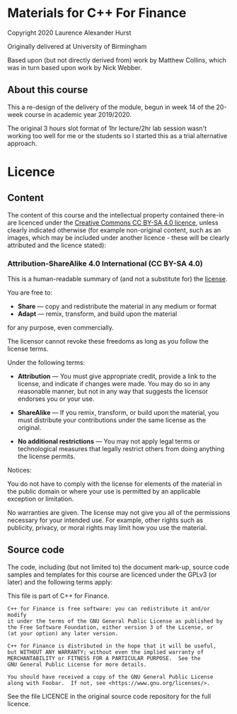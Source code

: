 # Materials for C++ For Finance

Copyright 2020 Laurence Alexander Hurst

Originally delivered at University of Birmingham

Based upon (but not directly derived from) work by Matthew Collins, which was in turn based upon work by Nick Webber.

## About this course

This a re-design of the delivery of the module, begun in week 14 of the 20-week course in academic year 2019/2020.

The original 3 hours slot format of 1hr lecture/2hr lab session wasn't working too well for me or the students so I started this as a trial alternative approach.

# Licence

## Content

The content of this course and the intellectual property contained there-in are licenced under the [Creative Commons CC BY-SA 4.0 licence](https://creativecommons.org/licenses/by-sa/4.0/), unless clearly indicated otherwise (for example non-original content, such as an images, which may be included under another licence - these will be clearly attributed and the licence stated):

### Attribution-ShareAlike 4.0 International (CC BY-SA 4.0)

This is a human-readable summary of (and not a substitute for) the [license](https://creativecommons.org/licenses/by-sa/4.0/legalcode).

You are free to:

+ **Share** — copy and redistribute the material in any medium or format
+ **Adapt** — remix, transform, and build upon the material

for any purpose, even commercially.

The licensor cannot revoke these freedoms as long as you follow the license terms.

Under the following terms:

+ **Attribution** — You must give appropriate credit, provide a link to the license, and indicate if changes were made. You may do so in any reasonable manner, but not in any way that suggests the licensor endorses you or your use.

+ **ShareAlike** — If you remix, transform, or build upon the material, you must distribute your contributions under the same license as the original.

+ **No additional restrictions** — You may not apply legal terms or technological measures that legally restrict others from doing anything the license permits.

Notices:

You do not have to comply with the license for elements of the material in the public domain or where your use is permitted by an applicable exception or limitation.

No warranties are given. The license may not give you all of the permissions necessary for your intended use. For example, other rights such as publicity, privacy, or moral rights may limit how you use the material.

## Source code

The code, including (but not limited to) the document mark-up, source code samples and templates for this course are licenced under the GPLv3 (or later) and the following terms apply:

This file is part of C++ for Finance.

    C++ for Finance is free software: you can redistribute it and/or modify
    it under the terms of the GNU General Public License as published by
    the Free Software Foundation, either version 3 of the License, or
    (at your option) any later version.

    C++ for Finance is distributed in the hope that it will be useful,
    but WITHOUT ANY WARRANTY; without even the implied warranty of
    MERCHANTABILITY or FITNESS FOR A PARTICULAR PURPOSE.  See the
    GNU General Public License for more details.

    You should have received a copy of the GNU General Public License
    along with Foobar.  If not, see <https://www.gnu.org/licenses/>.

See the file LICENCE in the original source code repository for the
full licence.
